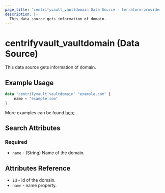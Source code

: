 ```yaml
---
page_title: "centrifyvault_vaultdomain Data Source - terraform-provider-centrifyvault"
description: |-
  This data source gets information of domain.
---
```


# centrifyvault_vaultdomain (Data Source)

This data source gets information of domain.

## Example Usage

```terraform
data "centrifyvault_vaultdomain" "example.com" {
    name = "example.com"
}
```

More examples can be found [here](../../examples/centrifyvault_vaultdomain/)

## Search Attributes

### Required

- `name` - (String) Name of the domain.

## Attributes Reference

- `id` - id of the domain.
- `name` - name property.
